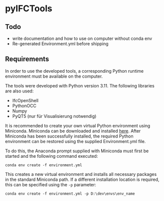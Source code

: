 # pyIFCTools

## Todo
- write documentation and how to use on computer without conda env
- Re-generated Environment.yml before shipping

## Requirements
In order to use the developed tools, a corresponding Python runtime environment must 
be available on the computer.

The tools were developed with Python version 3.11. The following libraries are also used:
- IfcOpenShell
- PythonOCC
- Numpy
- PyQT5 (nur für Visualisierung notwendig)

It is recommended to create your own virtual Python environment using Miniconda. 
Miniconda can be downloaded and installed [here](https://docs.conda.io/en/latest/miniconda.html). After Miniconda 
has been successfully 
installed, the required Python environment can be restored using the supplied 
Environment.yml file. 

To do this, the Anaconda prompt supplied with Miniconda must first be started and the following command executed:

```
conda env create -f environment.yml
```
This creates a new virtual environment and installs all necessary packages in the standard Miniconda path. 
If a different installation location is required, this can be specified using the `-p` parameter:

```
conda env create -f environment.yml -p D:\dev\envs\env_name
```

